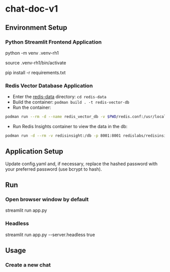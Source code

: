 # chat-doc-v1

## Environment Setup

### Python Streamlit Frontend Application

python -m venv .venv-rh1

source .venv-rh1/bin/activate

pip install -r requirements.txt

### Redis Vector Database Application

- Enter the [redis-data](./redis-data/) directory: `cd redis-data`
- Build the container: `podman build . -t redis-vector-db`
- Run the container:

```sh
podman run --rm -d --name redis_vector_db -v $PWD/redis.conf:/usr/local/etc/redis/redis.conf -p 6379:6379 redis-vector-db:latest
```

- Run Redis Insights container to view the data in the db:

```sh
podman run -d --rm -v redisinsight:/db -p 8001:8001 redislabs/redisinsight:latest
```

## Application Setup

Update config.yaml and, if necessary, replace the hashed password with your preferred password (use bcrypt to hash).

## Run

### Open browser window by default

streamlit run app.py

### Headless

streamlit run app.py --server.headless true

## Usage

### Create a new chat
